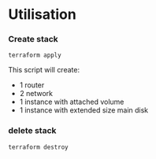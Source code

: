 # Utilisation


### Create stack

```
terraform apply
```

This script will create:
  - 1 router
  - 2 network
  - 1 instance with attached volume
  - 1 instance with extended size main disk

### delete stack

```
terraform destroy
```
